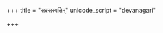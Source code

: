 +++
title = "सदसस्पतिम्"
unicode_script = "devanagari"

+++
<div class="js_include" url="/vedAH/sAma/paravastu-saama/devaH/lokAntaram/sadasaspatim/"  newLevelForH1="1" includeTitle="true"> </div>